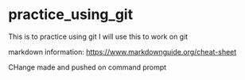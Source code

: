 # practice_using_git
This is to practice using git
I will use this to work on git

markdown information: https://www.markdownguide.org/cheat-sheet 

CHange made and pushed on command prompt
